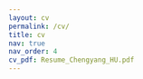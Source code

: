 ```yaml
---
layout: cv
permalink: /cv/
title: cv
nav: true
nav_order: 4
cv_pdf: Resume_Chengyang_HU.pdf
---
```

